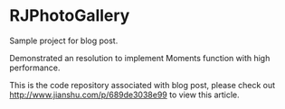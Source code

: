 # RJPhotoGallery

Sample project for blog post.

Demonstrated an resolution to implement Moments function with high performance. 

This is the code repository associated with blog post, please check out http://www.jianshu.com/p/689de3038e99 to view this article.

